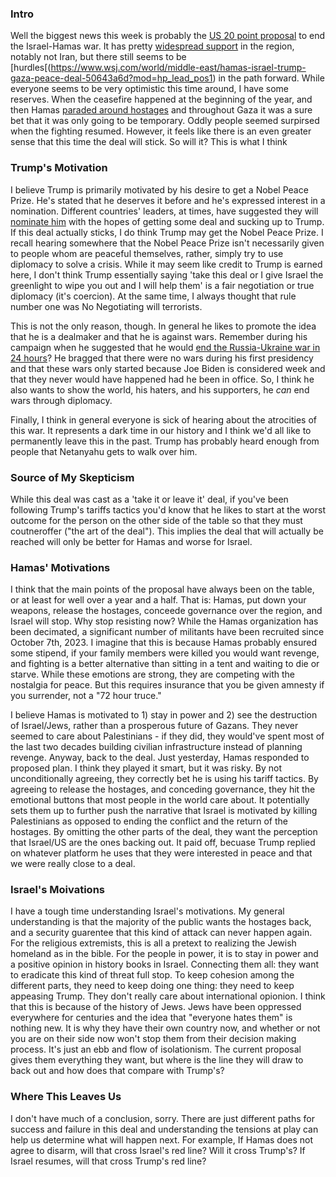 ### Intro
Well the biggest news this week is probably the [US 20 point proposal](https://x.com/RapidResponse47/status/1972726021196562494) to end the Israel-Hamas war. It has pretty [widespread support](https://www.whitehouse.gov/articles/2025/10/global-support-for-president-trumps-bold-vision-for-peace-in-gaza/) in the region, notably not Iran, but there still seems to be [hurdles[(https://www.wsj.com/world/middle-east/hamas-israel-trump-gaza-peace-deal-50643a6d?mod=hp_lead_pos1) in the path forward. While everyone seems to be very optimistic this time around, I have some reserves. When the ceasefire happened at the beginning of the year, and then Hamas [paraded around hostages](https://www.reuters.com/video/watch/idRW981208022025RP1/) and throughout Gaza it was a sure bet that it was only going to be temporary. Oddly people seemed surpirsed when the fighting resumed. However, it feels like there is an even greater sense that this time the deal will stick. So will it? This is what I think

### Trump's Motivation
I believe Trump is primarily motivated by his desire to get a Nobel Peace Prize. He's stated that he deserves it before and he's expressed interest in a nomination. Different countries' leaders, at times, have suggested they will [nominate him](https://www.usatoday.com/story/news/politics/2025/08/08/trump-nobel-peace-prize-nomination/85584807007/) with the hopes of getting some deal and sucking up to Trump. If this deal actually sticks, I do think Trump may get the Nobel Peace Prize. I recall hearing somewhere that the Nobel Peace Prize isn't necessarily given to people whom are peaceful themselves, rather, simply try to use diplomacy to solve a crisis. While it may seem like credit to Trump is earned here, I don't think Trump essentially saying 'take this deal or I give Israel the greenlight to wipe you out and I will help them' is a fair negotiation or true diplomacy (it's coercion). At the same time, I always thought that rule number one was No Negotiating will terrorists. 

This is not the only reason, though. In general he likes to promote the idea that he is a dealmaker and that he is against wars. Remember during his campaign when he suggested that he would [end the Russia-Ukraine war in 24 hours](https://apnews.com/article/trump-russia-ukraine-war-un-election-a78ecb843af452b8dda1d52d137ca893)? He bragged that there were no wars during his first presidency and that these wars only started because Joe Biden is considered week and that they never would have happened had he been in office. So, I think he also wants to show the world, his haters, and his supporters, he _can_ end wars through diplomacy. 

Finally, I think in general everyone is sick of hearing about the atrocities of this war. It represents a dark time in our history and I think we'd all like to permanently leave this in the past. Trump has probably heard enough from people that Netanyahu gets to walk over him.

### Source of My Skepticism
While this deal was cast as a 'take it or leave it' deal, if you've been following Trump's tariffs tactics you'd know that he likes to start at the worst outcome for the person on the other side of the table so that they must coutneroffer ("the art of the deal"). This implies the deal that will actually be reached will only be better for Hamas and worse for Israel. 

### Hamas' Motivations
I think that the main points of the proposal have always been on the table, or at least for well over a year and a half. That is: Hamas, put down your weapons, release the hostages, conceede governance over the region, and Israel will stop. Why stop resisting now? While the Hamas organization has been decimated, a significant number of militants have been recruited since October 7th, 2023. I imagine that this is because Hamas probably ensured some stipend, if your family members were killed you would want revenge, and fighting is a better alternative than sitting in a tent and waiting to die or starve. While these emotions are strong, they are competing with the nostalgia for peace. But this requires insurance that you be given amnesty if you surrender, not a "72 hour truce." 

I believe Hamas is motivated to 1) stay in power and 2) see the destruction of Israel/Jews, rather than a prosperous future of Gazans. They never seemed to care about Palestinians - if they did, they would've spent most of the last two decades building civilian infrastructure instead of planning revenge. Anyway, back to the deal. Just yesterday, Hamas responded to proposed plan. I think they played it smart, but it was risky. By not unconditionally agreeing, they correctly bet he is using his tariff tactics. By agreeing to release the hostages, and conceding governance, they hit the emotional buttons that most people in the world care about. It potentially sets them up to further push the narrative that Israel is motivated by killing Palestinians as opposed to ending the conflict and the return of the hostages. By omitting the other parts of the deal, they want the perception that Israel/US are the ones backing out. It paid off, becuase Trump replied on whatever platform he uses that they were interested in peace and that we were really close to a deal.

### Israel's Moivations
I have a tough time understanding Israel's motivations. My general understanding is that the majority of the public wants the hostages back, and a security guarentee that this kind of attack can never happen again. For the religious extremists, this is all a pretext to realizing the Jewish homeland as in the bible. For the people in power, it is to stay in power and a positive opinion in history books in Israel. Connecting them all: they want to eradicate this kind of threat full stop. To keep cohesion among the different parts, they need to keep doing one thing: they need to keep appeasing Trump. They don't really care about international opionion. I think that this is because of the history of Jews. Jews have been oppressed everywhere for centuries and the idea that "everyone hates them" is nothing new. It is why they have their own country now, and whether or not you are on their side now won't stop them from their decision making process. It's just an ebb and flow of isolationism. The current proposal gives them everything they want, but where is the line they will draw to back out and how does that compare with Trump's? 


### Where This Leaves Us
I don't have much of a conclusion, sorry. There are just different paths for success and failure in this deal and understanding the tensions at play can help us determine what will happen next. For example, If Hamas does not agree to disarm, will that cross Israel's red line? Will it cross Trump's? If Israel resumes, will that cross Trump's red line? 
